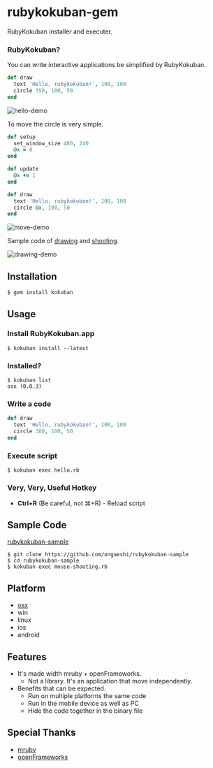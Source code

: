 # rubykokuban-gem

RubyKokuban installer and executer.

### RubyKokuban?

You can write interactive applications be simplified by RubyKokuban.

```ruby
def draw
  text 'Hello, rubykokuban!', 100, 100
  circle 350, 100, 50
end
```

![hello-demo](https://raw.github.com/ongaeshi/rubykokuban-gem/data/images/demo-01.png)

To move the circle is very simple.

```ruby
def setup
  set_window_size 480, 240
  @x = 0
end

def update
  @x += 1
end

def draw
  text 'Hello, rubykokuban!', 100, 100
  circle @x, 100, 50
end
```

![move-demo](https://raw.github.com/ongaeshi/rubykokuban-gem/data/images/demo-02.gif)

Sample code of [drawing](https://github.com/ongaeshi/rubykokuban-sample/blob/master/drawing.rb) and [shooting](https://github.com/ongaeshi/rubykokuban-sample/blob/master/mouse_shooting.rb).

![drawing-demo](https://raw.github.com/ongaeshi/rubykokuban-gem/data/images/demo-03.png)

## Installation

    $ gem install kokuban

## Usage

### Install RubyKokuban.app

    $ kokuban install --latest
    
### Installed?

    $ kokuban list
    osx (0.0.3)
    
### Write a code

```ruby
def draw
  text 'Hello, rubykokuban!', 100, 100
  circle 300, 100, 50
end
```

### Execute script

    $ kokuban exec hello.rb
    
### Very, Very, Useful Hotkey

- **Ctrl+R** (Be careful, not ⌘+R) - Reload script

## Sample Code

[rubykokuban-sample](https://github.com/ongaeshi/rubykokuban-sample)

    $ git clone https://github.com/ongaeshi/rubykokuban-sample
    $ cd rubykokuban-sample
    $ kokuban exec mouse-shooting.rb

## Platform

- [osx](https://github.com/ongaeshi/rubykokuban-osx)
- win
- linux
- ios
- android

## Features

- It's made width mruby + openFrameworks.
  - Not a library. It's an application that move independently.
- Benefits that can be expected.
  - Run on multiple platforms the same code
  - Run in the mobile device as well as PC
  - Hide the code together in the binary file

## Special Thanks

- [mruby](https://github.com/mruby/mruby)
- [openFrameworks](http://www.openframeworks.cc)
